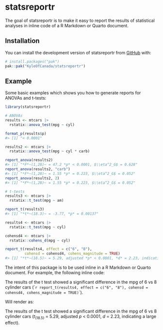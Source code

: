 
<!-- README.md is generated from README.Rmd. Please edit that file -->

# statsreportr

<!-- badges: start -->

<!-- badges: end -->

The goal of statsreportr is to make it easy to report the results of
statistical analyses in inline code of a R Markdown or Quarto document.

## Installation

You can install the development version of statsreportr from
[GitHub](https://github.com/) with:

``` r
# install.packages("pak")
pak::pak("KyleOfCanada/statsreportr")
```

## Example

Some basic examples which shows you how to generate reports for ANOVAs
and t-tests:

``` r
library(statsreportr)

# ANOVAs
results <- mtcars |> 
  rstatix::anova_test(mpg ~ cyl)

format_p(results$p)
#> [1] "< 0.0001"

results2 <- mtcars |> 
  rstatix::anova_test(mpg ~ cyl * carb)

report_anova(results2)
#> [1] "*F*~(1,28)~ = 47.2 *p* < 0.0001, $\\eta^2_G$ = 0.628"
report_anova(results2, "carb")
#> [1] "*F*~(1,28)~ = 1.55 *p* = 0.223, $\\eta^2_G$ = 0.052"
report_anova(results2, 2)
#> [1] "*F*~(1,28)~ = 1.55 *p* = 0.223, $\\eta^2_G$ = 0.052"

# t-tests
results3 <- mtcars |> 
  rstatix::t_test(mpg ~ am)

report_t(results3)
#> [1] "*t*~(18.3)~ = -3.77, *p* = 0.00137"

results4 <- mtcars |> 
  rstatix::t_test(mpg ~ cyl)

cohensd4 <- mtcars |> 
  rstatix::cohens_d(mpg ~ cyl)

report_t(results4, effect = c("6", "8"), 
         cohensd = cohensd4, cohens_magnitude = TRUE)
#> [1] "*t*~(18.5)~ = 5.29, adjusted *p* < 0.0001, *d* = 2.23, indicating a large effect"
```

The intent of this package is to be used inline in a R Markdown or
Quarto document. For example, the following inline code:

The results of the t test showed a significant difference in the mpg of
6 vs 8 cylinder cars
(\``r report_t(results4, effect = c("6", "8"), cohensd = cohensd4, cohens_magnitude = TRUE)`\`).

Will render as:

The results of the t test showed a significant difference in the mpg of
6 vs 8 cylinder cars (*t*<sub>(18.5)</sub> = 5.29, adjusted *p* \<
0.0001, *d* = 2.23, indicating a large effect).

